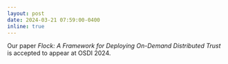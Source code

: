 ```yaml
---
layout: post
date: 2024-03-21 07:59:00-0400
inline: true
---
```


Our paper *Flock: A Framework for Deploying On-Demand Distributed Trust* is accepted to appear at OSDI 2024.